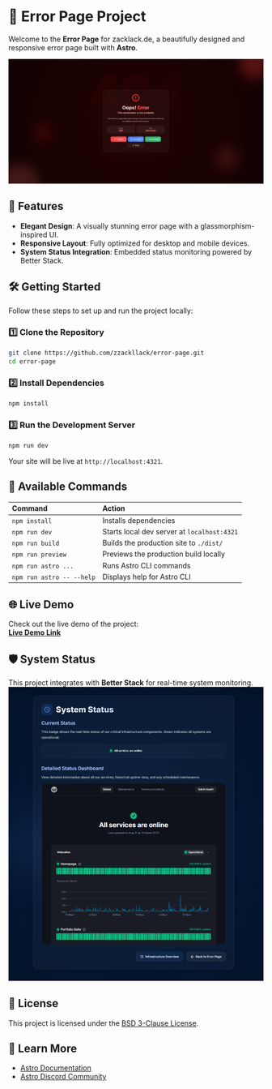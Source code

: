 # 🚀 **Error Page Project**

Welcome to the **Error Page** for zacklack.de, a beautifully designed and responsive error page built with **Astro**.

![Project Preview](./docs/img/preview.png)  

## 🌟 **Features**

- **Elegant Design**: A visually stunning error page with a glassmorphism-inspired UI.
- **Responsive Layout**: Fully optimized for desktop and mobile devices.
- **System Status Integration**: Embedded status monitoring powered by Better Stack.

## 🛠️ **Getting Started**

Follow these steps to set up and run the project locally:

### 1️⃣ **Clone the Repository**

```sh
git clone https://github.com/zzackllack/error-page.git
cd error-page
```

### 2️⃣ **Install Dependencies**

```sh
npm install
```

### 3️⃣ **Run the Development Server**

```sh
npm run dev
```

Your site will be live at `http://localhost:4321`.

## 🧞 **Available Commands**

| Command                   | Action                                           |
| :------------------------ | :----------------------------------------------- |
| `npm install`             | Installs dependencies                            |
| `npm run dev`             | Starts local dev server at `localhost:4321`      |
| `npm run build`           | Builds the production site to `./dist/`          |
| `npm run preview`         | Previews the production build locally            |
| `npm run astro ...`       | Runs Astro CLI commands                          |
| `npm run astro -- --help` | Displays help for Astro CLI                      |

## 🌐 **Live Demo**

Check out the live demo of the project:  
[**Live Demo Link**](https://error.zacklack.de)

## 🛡️ **System Status**

This project integrates with **Better Stack** for real-time system monitoring.  
![System Status](./docs/img/better-stack.png)

## 📜 **License**

This project is licensed under the [BSD 3-Clause License](./LICENSE).

## 👀 **Learn More**

- [Astro Documentation](https://docs.astro.build)
- [Astro Discord Community](https://astro.build/chat)

